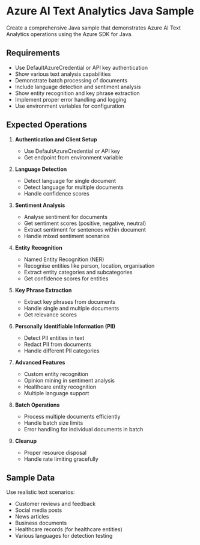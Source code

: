 # Azure AI Text Analytics Java Sample

Create a comprehensive Java sample that demonstrates Azure AI Text Analytics operations using the Azure SDK for Java.

## Requirements

- Use DefaultAzureCredential or API key authentication
- Show various text analysis capabilities
- Demonstrate batch processing of documents
- Include language detection and sentiment analysis
- Show entity recognition and key phrase extraction
- Implement proper error handling and logging
- Use environment variables for configuration

## Expected Operations

1. **Authentication and Client Setup**
   - Use DefaultAzureCredential or API key
   - Get endpoint from environment variable

2. **Language Detection**
   - Detect language for single document
   - Detect language for multiple documents
   - Handle confidence scores

3. **Sentiment Analysis**
   - Analyse sentiment for documents
   - Get sentiment scores (positive, negative, neutral)
   - Extract sentiment for sentences within document
   - Handle mixed sentiment scenarios

4. **Entity Recognition**
   - Named Entity Recognition (NER)
   - Recognise entities like person, location, organisation
   - Extract entity categories and subcategories
   - Get confidence scores for entities

5. **Key Phrase Extraction**
   - Extract key phrases from documents
   - Handle single and multiple documents
   - Get relevance scores

6. **Personally Identifiable Information (PII)**
   - Detect PII entities in text
   - Redact PII from documents
   - Handle different PII categories

7. **Advanced Features**
   - Custom entity recognition
   - Opinion mining in sentiment analysis
   - Healthcare entity recognition
   - Multiple language support

8. **Batch Operations**
   - Process multiple documents efficiently
   - Handle batch size limits
   - Error handling for individual documents in batch

9. **Cleanup**
   - Proper resource disposal
   - Handle rate limiting gracefully

## Sample Data

Use realistic text scenarios:

- Customer reviews and feedback
- Social media posts
- News articles
- Business documents
- Healthcare records (for healthcare entities)
- Various languages for detection testing
